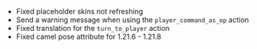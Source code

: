 - Fixed placeholder skins not refreshing
- Send a warning message when using the `player_command_as_op` action
- Fixed translation for the `turn_to_player` action
- Fixed camel pose attribute for 1.21.6 - 1.21.8